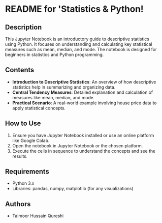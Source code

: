 
# README for 'Statistics & Python!

## Description
This Jupyter Notebook is an introductory guide to descriptive statistics using Python. It focuses on understanding and calculating key statistical measures such as mean, median, and mode. The notebook is designed for beginners in statistics and Python programming.

## Contents
- **Introduction to Descriptive Statistics**: An overview of how descriptive statistics help in summarizing and organizing data.
- **Central Tendency Measures**: Detailed explanation and calculation of measures like mean, median, and mode.
- **Practical Scenario**: A real-world example involving house price data to apply statistical concepts.

## How to Use
1. Ensure you have Jupyter Notebook installed or use an online platform like Google Colab.
2. Open the notebook in Jupyter Notebook or the chosen platform.
3. Execute the cells in sequence to understand the concepts and see the results.

## Requirements
- Python 3.x
- Libraries: pandas, numpy, matplotlib (for any visualizations)

## Authors
- Taimoor Hussain Qureshi

